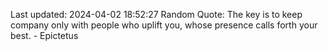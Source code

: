 Last updated: 2024-04-02 18:52:27
Random Quote: The key is to keep company only with people who uplift you, whose presence calls forth your best. - Epictetus